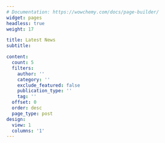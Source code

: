 ```yaml
---
# Documentation: https://wowchemy.com/docs/page-builder/
widget: pages
headless: true
weight: 17

title: Latest News
subtitle:

content:
  count: 5
  filters:
    author: ''
    category: ''
    exclude_featured: false
    publication_type: ''
    tag: ''
  offset: 0
  order: desc
  page_type: post
design:
  view: 1
  columns: '1'
---
```

